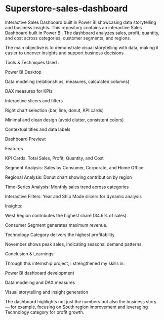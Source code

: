 # Superstore-sales-dashboard
Interactive Sales Dashboard built in Power BI showcasing data storytelling and business insights.
This repository contains an interactive Sales Dashboard built in Power BI. The dashboard analyzes sales, profit, quantity, and cost across categories, customer segments, and regions.

The main objective is to demonstrate visual storytelling with data, making it easier to uncover insights and support business decisions.

Tools & Techniques Used :

Power BI Desktop

Data modeling (relationships, measures, calculated columns)

DAX measures for KPIs

Interactive slicers and filters

Right chart selection (bar, line, donut, KPI cards)

Minimal and clean design (avoid clutter, consistent colors)

Contextual titles and data labels

Dashboard Preview:

Features

KPI Cards: Total Sales, Profit, Quantity, and Cost

Segment Analysis: Sales by Consumer, Corporate, and Home Office

Regional Analysis: Donut chart showing contribution by region

Time-Series Analysis: Monthly sales trend across categories

Interactive Filters: Year and Ship Mode slicers for dynamic analysis

Insights:

West Region contributes the highest share (34.6% of sales).

Consumer Segment generates maximum revenue.

Technology Category delivers the highest profitability.

November shows peak sales, indicating seasonal demand patterns.

Conclusion & Learnings:

Through this internship project, I strengthened my skills in:

Power BI dashboard development

Data modeling and DAX measures

Visual storytelling and insight generation

The dashboard highlights not just the numbers but also the business story — for example, focusing on South region improvement and leveraging Technology category for profit growth.
